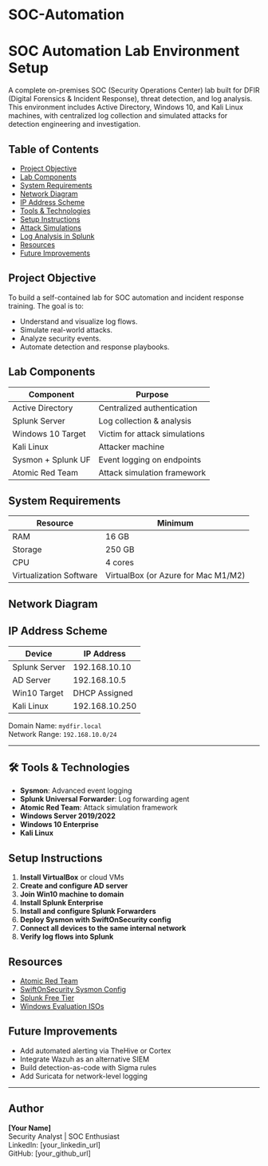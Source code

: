 # SOC-Automation

# SOC Automation Lab Environment Setup

A complete on-premises SOC (Security Operations Center) lab built for DFIR (Digital Forensics & Incident Response), threat detection, and log analysis. This environment includes Active Directory, Windows 10, and Kali Linux machines, with centralized log collection and simulated attacks for detection engineering and investigation.

## Table of Contents

- [ Project Objective](#-project-objective)
- [ Lab Components](#-lab-components)
- [ System Requirements](#-system-requirements)
- [ Network Diagram](#-network-diagram)
- [ IP Address Scheme](#-ip-address-scheme)
- [ Tools & Technologies](#-tools--technologies)
- [ Setup Instructions](#-setup-instructions)
- [ Attack Simulations](#-attack-simulations)
- [ Log Analysis in Splunk](#-log-analysis-in-splunk)
- [ Resources](#-resources)
- [ Future Improvements](#-future-improvements)

##  Project Objective

To build a self-contained lab for SOC automation and incident response training. The goal is to:
- Understand and visualize log flows.
- Simulate real-world attacks.
- Analyze security events.
- Automate detection and response playbooks.

## Lab Components

| Component         | Purpose                        |
|------------------|---------------------------------|
| Active Directory | Centralized authentication      |
| Splunk Server     | Log collection & analysis       |
| Windows 10 Target | Victim for attack simulations   |
| Kali Linux        | Attacker machine                |
| Sysmon + Splunk UF | Event logging on endpoints     |
| Atomic Red Team  | Attack simulation framework      |


##  System Requirements

| Resource | Minimum |
|----------|---------|
| RAM      | 16 GB   |
| Storage  | 250 GB  |
| CPU      | 4 cores |
| Virtualization Software | VirtualBox (or Azure for Mac M1/M2) |


##  Network Diagram




##  IP Address Scheme

| Device          | IP Address       |
|-----------------|------------------|
| Splunk Server   | 192.168.10.10    |
| AD Server       | 192.168.10.5     |
| Win10 Target    | DHCP Assigned    |
| Kali Linux      | 192.168.10.250   |

Domain Name: `mydfir.local`  
Network Range: `192.168.10.0/24`

---

## 🛠️ Tools & Technologies

- **Sysmon**: Advanced event logging
- **Splunk Universal Forwarder**: Log forwarding agent
- **Atomic Red Team**: Attack simulation framework
- **Windows Server 2019/2022**
- **Windows 10 Enterprise**
- **Kali Linux**

## Setup Instructions

1. **Install VirtualBox** or cloud VMs
2. **Create and configure AD server**
3. **Join Win10 machine to domain**
4. **Install Splunk Enterprise**
5. **Install and configure Splunk Forwarders**
6. **Deploy Sysmon with SwiftOnSecurity config**
7. **Connect all devices to the same internal network**
8. **Verify log flows into Splunk**
   

##  Resources

- [Atomic Red Team](https://github.com/redcanaryco/atomic-red-team)
- [SwiftOnSecurity Sysmon Config](https://github.com/SwiftOnSecurity/sysmon-config)
- [Splunk Free Tier](https://www.splunk.com/en_us/download/splunk-enterprise.html)
- [Windows Evaluation ISOs](https://www.microsoft.com/en-us/evalcenter/)


##  Future Improvements

- Add automated alerting via TheHive or Cortex
- Integrate Wazuh as an alternative SIEM
- Build detection-as-code with Sigma rules
- Add Suricata for network-level logging

---

## Author

**[Your Name]**  
Security Analyst | SOC Enthusiast   
 LinkedIn: [your_linkedin_url]  
 GitHub: [your_github_url]

